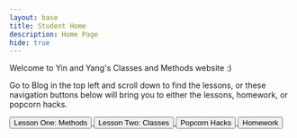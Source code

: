 ```yaml
---
layout: base
title: Student Home 
description: Home Page
hide: true
---
```


Welcome to Yin and Yang's Classes and Methods website :) 

Go to Blog in the top left and scroll down to find the lessons, or these navigation buttons below will bring you to either the lessons, homework, or popcorn hacks. 

<div class = "button">
    <a href = "https://mchopiee.github.io/Yin-and-Yang/2025/01/07/Lesson_one_IPYNB_2_.html" class ="button link">
        <button>Lesson One: Methods</button>    
    </a>
    <a href = "https://mchopiee.github.io/Yin-and-Yang/2025/01/07/Lesson_two_IPYNB_2_.html" class ="button link">
        <button>Lesson Two: Classes</button>
    </a>
    <a href = "https://mchopiee.github.io/Yin-and-Yang/2025/01/07/Popcorn_hacks_IPYNB_2_.html" class ="button link">
        <button>Popcorn Hacks</button>
    </a>
    <a href = "https://mchopiee.github.io/Yin-and-Yang/2025/01/07/Homework_IPYNB_2_.html" class ="button link">
        <button>Homework</button>
    </a>
</div>
    


